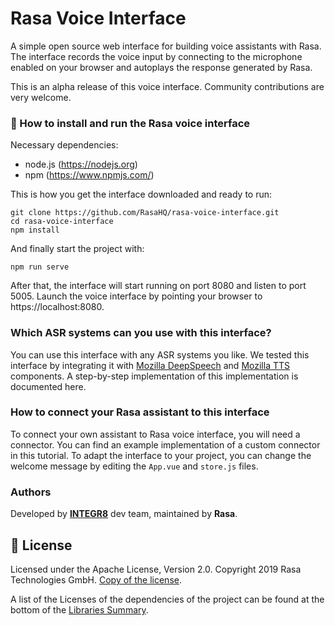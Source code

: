 # Rasa Voice Interface

A simple open source web interface for building voice assistants with
Rasa. The interface records the voice input by connecting to the microphone
enabled on your browser and autoplays the response generated by Rasa.

This is an alpha release of this voice interface. Community contributions
are very welcome.

### 🤖 How to install and run the Rasa voice interface

Necessary dependencies:
- node.js (https://nodejs.org)
- npm (https://www.npmjs.com/)


This is how you get the interface downloaded and ready to run:
```
git clone https://github.com/RasaHQ/rasa-voice-interface.git
cd rasa-voice-interface
npm install
```
And finally start the project with:
```
npm run serve
```

After that, the interface will start running on port 8080 and listen to port 5005. Launch
the voice interface by pointing your browser to https://localhost:8080.

### Which ASR systems can you use with this interface?
You can use this interface with any ASR systems you like. We tested this interface by 
integrating it with [Mozilla DeepSpeech](https://github.com/mozilla/DeepSpeech) and [Mozilla TTS](https://github.com/mozilla/TTS) components. A step-by-step implementation of this implementation
is documented here.

### How to connect your Rasa assistant to this interface
To connect your own assistant to Rasa voice interface, you will need a connector. You can find an
example implementation of a custom connector in this tutorial. To adapt the interface to your 
project, you can change the welcome message by editing the `App.vue` and `store.js` files.


### Authors
Developed by [**INTEGR8**](https://www.integr8.com/) dev team, maintained by **Rasa**.


## :gift: License
Licensed under the Apache License, Version 2.0.
Copyright 2019 Rasa Technologies GmbH. [Copy of the license](LICENSE.txt).

A list of the Licenses of the dependencies of the project can be found at
the bottom of the
[Libraries Summary](https://libraries.io/github/RasaHQ/rasa).
